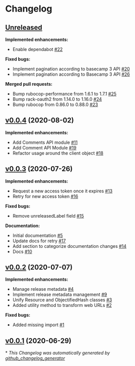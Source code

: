 # Changelog

## [Unreleased](https://github.com/renehernandez/camp3/tree/HEAD)

**Implemented enhancements:**

- Enable dependabot [\#22](https://github.com/renehernandez/camp3/pull/22)

**Fixed bugs:**

- Implement pagination according to basecamp 3 API [\#20](https://github.com/renehernandez/camp3/issues/20)
- Implement pagination according to Basecamp 3 API [\#26](https://github.com/renehernandez/camp3/pull/26)

**Merged pull requests:**

- Bump rubocop-performance from 1.6.1 to 1.7.1 [\#25](https://github.com/renehernandez/camp3/pull/25)
- Bump rack-oauth2 from 1.14.0 to 1.16.0 [\#24](https://github.com/renehernandez/camp3/pull/24)
- Bump rubocop from 0.86.0 to 0.88.0 [\#23](https://github.com/renehernandez/camp3/pull/23)

## [v0.0.4](https://github.com/renehernandez/camp3/tree/v0.0.4) (2020-08-02)

**Implemented enhancements:**

- Add Comments API module [\#11](https://github.com/renehernandez/camp3/issues/11)
- Add Comment API Module [\#19](https://github.com/renehernandez/camp3/pull/19)
- Refactor usage around the client object [\#18](https://github.com/renehernandez/camp3/pull/18)

## [v0.0.3](https://github.com/renehernandez/camp3/tree/v0.0.3) (2020-07-26)

**Implemented enhancements:**

- Request a new access token once it expires [\#13](https://github.com/renehernandez/camp3/issues/13)
- Retry for new access token [\#16](https://github.com/renehernandez/camp3/pull/16)

**Fixed bugs:**

- Remove unreleasedLabel field [\#15](https://github.com/renehernandez/camp3/pull/15)

**Documentation:**

- Initial documentation [\#5](https://github.com/renehernandez/camp3/issues/5)
- Update docs for retry [\#17](https://github.com/renehernandez/camp3/pull/17)
- Add section to categorize documentation changes [\#14](https://github.com/renehernandez/camp3/pull/14)
- Docs [\#10](https://github.com/renehernandez/camp3/pull/10)

## [v0.0.2](https://github.com/renehernandez/camp3/tree/v0.0.2) (2020-07-07)

**Implemented enhancements:**

- Manage release metadata [\#4](https://github.com/renehernandez/camp3/issues/4)
- Implement release metadata management [\#9](https://github.com/renehernandez/camp3/pull/9)
- Unify Resource and ObjectifiedHash classes [\#3](https://github.com/renehernandez/camp3/pull/3)
- Added utility method to transform web URLs [\#2](https://github.com/renehernandez/camp3/pull/2)

**Fixed bugs:**

- Added missing import [\#1](https://github.com/renehernandez/camp3/pull/1)

## [v0.0.1](https://github.com/renehernandez/camp3/tree/v0.0.1) (2020-06-29)



\* *This Changelog was automatically generated by [github_changelog_generator](https://github.com/github-changelog-generator/github-changelog-generator)*
